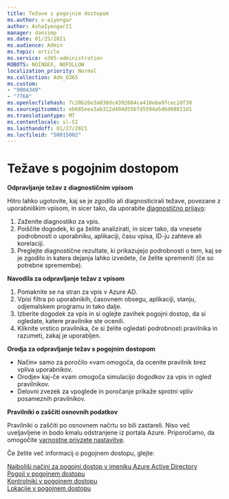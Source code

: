 ```yaml
---
title: Težave s pogojnim dostopom
ms.author: v-aiyengar
author: AshaIyengar21
manager: dansimp
ms.date: 01/25/2021
ms.audience: Admin
ms.topic: article
ms.service: o365-administration
ROBOTS: NOINDEX, NOFOLLOW
localization_priority: Normal
ms.collection: Adm_O365
ms.custom:
- "9004349"
- "7768"
ms.openlocfilehash: 7c20b26e3a038dc4392684ca410eba97cec2df30
ms.sourcegitcommit: eb685eea3ab312d404d55bfd5594a5d6d68811d1
ms.translationtype: MT
ms.contentlocale: sl-SI
ms.lasthandoff: 01/27/2021
ms.locfileid: "50015002"
---
```

# <a name="conditional-access-issues"></a>Težave s pogojnim dostopom

**Odpravljanje težav z diagnostičnim vpisom**

Hitro lahko ugotovite, kaj se je zgodilo ali diagnosticirali težave, povezane z uporabniškim vpisom, in sicer tako, da uporabite [diagnostično prijavo](https://portal.azure.com/#blade/Microsoft_AAD_IAM/ActiveDirectoryMenuBlade/diagnose/symptomId/ms_aad_dxp_signin_caDiagnoseAndSolveSummarySymptom):

1. Zaženite diagnostiko za vpis.
1. Poiščite dogodek, ki ga želite analizirati, in sicer tako, da vnesete podrobnosti o uporabniku, aplikaciji, času vpisa, ID-ju zahteve ali korelaciji.
1. Preglejte diagnostične rezultate, ki prikazujejo podrobnosti o tem, kaj se je zgodilo in katera dejanja lahko izvedete, če želite spremeniti (če so potrebne spremembe).

**Navodila za odpravljanje težav z vpisom** 

1. Pomaknite se na stran za vpis v Azure AD.
1. Vpisi filtra po uporabnikih, časovnem obsegu, aplikaciji, stanju, odjemalskem programu in tako dalje.
1. Izberite dogodek za vpis in si oglejte zavihek pogojni dostop, da si ogledate, katere pravilnike ste ocenili.
1. Kliknite vrstico pravilnika, če si želite ogledati podrobnosti pravilnika in razumeti, zakaj je uporabljen.

**Orodja za odpravljanje težav s pogojnim dostopom**

- Način» samo za poročilo «vam omogoča, da ocenite pravilnik brez vpliva uporabnikov.
- Orodje» kaj-če «vam omogoča simulacijo dogodkov za vpis in ogled pravilnikov.
- Delovni zvezek za vpoglede in poročanje prikaže sprotni vpliv posameznih pravilnikov.

**Pravilniki o zaščiti osnovnih podatkov**

Pravilniki o zaščiti po osnovnem načrtu so bili zastareli. Niso več uveljavljene in bodo kmalu odstranjene iz portala Azure. Priporočamo, da omogočite [varnostne privzete nastavitve](https://docs.microsoft.com/azure/active-directory/fundamentals/concept-fundamentals-security-defaults).

Če želite več informacij o pogojnem dostopu, glejte:

[Najboljši načini za pogojni dostop v imeniku Azure Active Directory](https://docs.microsoft.com/azure/active-directory/conditional-access/best-practices)  
 [Pogoji v pogojnem dostopu](https://docs.microsoft.com/azure/active-directory/conditional-access/best-practices)  
 [Kontrolniki v pogojnem dostopu](https://docs.microsoft.com/azure/active-directory/conditional-access/controls)  
 [Lokacije v pogojnem dostopu](https://docs.microsoft.com/azure/active-directory/conditional-access/location-condition)
